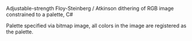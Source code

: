 Adjustable-strength Floy-Steinberg / Atkinson dithering of RGB image constrained to a palette, C#

Palette specified via bitmap image, all colors in the image are registered as the palette.
